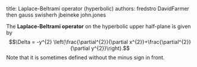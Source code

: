 title: Laplace-Beltrami operator (hyperbolic)
authors:
    fredstro
    DavidFarmer
    then
    gauss
    swisherh
    jbeineke
    john.jones

The **Laplace-Beltrami operator** on the <a knowl="lmfdb/mf.upper-half-plane">hyperbolic upper half-plane</a> is given by
 $$\Delta = -y^{2} \left(\frac{\partial^{2}}{\partial x^{2}}+\frac{\partial^{2}}{\partial y^{2}}\right).$$
Note that it is sometimes defined without the minus sign in front.

